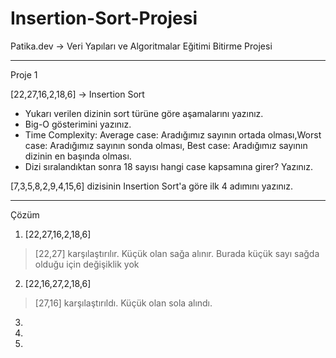 # Insertion-Sort-Projesi
Patika.dev -> Veri Yapıları ve Algoritmalar Eğitimi Bitirme Projesi 
<hr />
Proje 1

[22,27,16,2,18,6] -> Insertion Sort

- Yukarı verilen dizinin sort türüne göre aşamalarını yazınız.
- Big-O gösterimini yazınız.
- Time Complexity: Average case: Aradığımız sayının ortada olması,Worst case: Aradığımız sayının sonda olması, Best case: Aradığımız sayının dizinin en başında olması.
- Dizi sıralandıktan sonra 18 sayısı hangi case kapsamına girer? Yazınız.


[7,3,5,8,2,9,4,15,6] dizisinin Insertion Sort'a göre ilk 4 adımını yazınız.
<hr>
Çözüm

1. [22,27,16,2,18,6]
  > [22,27] karşılaştırılır. Küçük olan sağa alınır. Burada küçük sayı sağda olduğu için değişiklik yok
2. [22,16,27,2,18,6]
  > [27,16] karşılaştırıldı. Küçük olan sola alındı.
3. 
4. 
5. 

